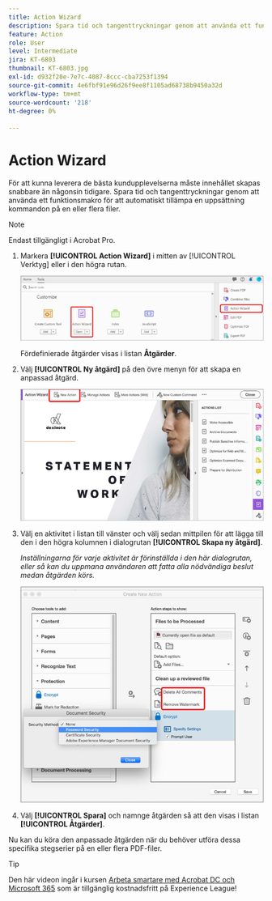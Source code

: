 ```yaml
---
title: Action Wizard
description: Spara tid och tangenttryckningar genom att använda ett funktionsmakro för att automatiskt tillämpa en uppsättning kommandon på en eller flera filer
feature: Action
role: User
level: Intermediate
jira: KT-6803
thumbnail: KT-6803.jpg
exl-id: d932f20e-7e7c-4087-8ccc-cba7253f1394
source-git-commit: 4e6fbf91e96d26f9ee8f1105ad68738b9450a32d
workflow-type: tm+mt
source-wordcount: '218'
ht-degree: 0%

---
```


# Action Wizard

För att kunna leverera de bästa kundupplevelserna måste innehållet skapas snabbare än någonsin tidigare. Spara tid och tangenttryckningar genom att använda ett funktionsmakro för att automatiskt tillämpa en uppsättning kommandon på en eller flera filer.

>[!NOTE]
>
>Endast tillgängligt i Acrobat Pro.

1. Markera **[!UICONTROL Action Wizard]** i mitten av [!UICONTROL Verktyg] eller i den högra rutan.

   ![Action Wizard Steg 1](../assets/ActionWizard_1.png)

   Fördefinierade åtgärder visas i listan **Åtgärder**.

1. Välj **[!UICONTROL Ny åtgärd]** på den övre menyn för att skapa en anpassad åtgärd.

   ![Action Wizard Steg 2](../assets/ActionWizard_2.png)

1. Välj en aktivitet i listan till vänster och välj sedan mittpilen för att lägga till den i den högra kolumnen i dialogrutan **[!UICONTROL Skapa ny åtgärd]**.

   *Inställningarna för varje aktivitet är förinställda i den här dialogrutan, eller så kan du uppmana användaren att fatta alla nödvändiga beslut medan åtgärden körs.*

   ![Action Wizard Steg 3](../assets/ActionWizard_3.png)

1. Välj **[!UICONTROL Spara]** och namnge åtgärden så att den visas i listan **[!UICONTROL Åtgärder]**.

Nu kan du köra den anpassade åtgärden när du behöver utföra dessa specifika stegserier på en eller flera PDF-filer.

>[!TIP]
>
>Den här videon ingår i kursen [Arbeta smartare med Acrobat DC och Microsoft 365](https://experienceleague.adobe.com/?recommended=Acrobat-U-1-2021.microsoft365) som är tillgänglig kostnadsfritt på Experience League!
